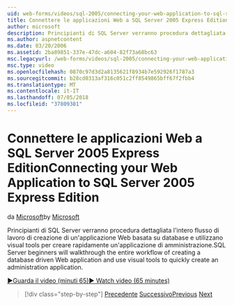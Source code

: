 ```yaml
---
uid: web-forms/videos/sql-2005/connecting-your-web-application-to-sql-server-2005-express-edition
title: Connettere le applicazioni Web a SQL Server 2005 Express Edition | Microsoft Docs
author: microsoft
description: Principianti di SQL Server verranno procedura dettagliata l'intero flusso di lavoro di creazione di un'applicazione Web basata su database e utilizzano visual tools per creare rapidamente un administrat...
ms.author: aspnetcontent
ms.date: 03/20/2006
ms.assetid: 2ba89851-337e-47dc-a604-82f73a68bc63
msc.legacyurl: /web-forms/videos/sql-2005/connecting-your-web-application-to-sql-server-2005-express-edition
msc.type: video
ms.openlocfilehash: 0870c97d3d2a8135621f8934b7e592926f1787a3
ms.sourcegitcommit: b28cd0313af316c051c2ff8549865bff67f2fbb4
ms.translationtype: MT
ms.contentlocale: it-IT
ms.lasthandoff: 07/05/2018
ms.locfileid: "37809381"
---
```

<a name="connecting-your-web-application-to-sql-server-2005-express-edition"></a><span data-ttu-id="b75b4-103">Connettere le applicazioni Web a SQL Server 2005 Express Edition</span><span class="sxs-lookup"><span data-stu-id="b75b4-103">Connecting your Web Application to SQL Server 2005 Express Edition</span></span>
====================
<span data-ttu-id="b75b4-104">da [Microsoft](https://github.com/microsoft)</span><span class="sxs-lookup"><span data-stu-id="b75b4-104">by [Microsoft](https://github.com/microsoft)</span></span>

<span data-ttu-id="b75b4-105">Principianti di SQL Server verranno procedura dettagliata l'intero flusso di lavoro di creazione di un'applicazione Web basata su database e utilizzano visual tools per creare rapidamente un'applicazione di amministrazione.</span><span class="sxs-lookup"><span data-stu-id="b75b4-105">SQL Server beginners will walkthrough the entire workflow of creating a database driven Web application and use visual tools to quickly create an administration application.</span></span>

[<span data-ttu-id="b75b4-106">&#9654;Guarda il video (minuti 65)</span><span class="sxs-lookup"><span data-stu-id="b75b4-106">&#9654; Watch video (65 minutes)</span></span>](https://channel9.msdn.com/Blogs/ASP-NET-Site-Videos/connecting-your-web-application-to-sql-server-2005-express-edition)

> [!div class="step-by-step"]
> <span data-ttu-id="b75b4-107">[Precedente](understanding-security-and-network-connectivity.md)
> [Successivo](using-sql-server-management-studio.md)</span><span class="sxs-lookup"><span data-stu-id="b75b4-107">[Previous](understanding-security-and-network-connectivity.md)
[Next](using-sql-server-management-studio.md)</span></span>
